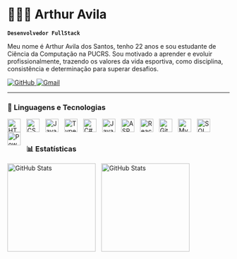# 👩🏻‍💻 Arthur Avila

**`Desenvolvedor FullStack`**

Meu nome é Arthur Avila dos Santos, tenho 22 anos e sou estudante de Ciência da Computação na PUCRS.   Sou motivado a aprender e evoluir profissionalmente, trazendo os valores da vida esportiva, como disciplina, consistência e determinação para superar desafios.

<p align="left">
    <a href="https://github.com/ItsAvila">
        <img 
            alt="GitHub" 
            title="Me siga no GitHub" 
            src="https://custom-icon-badges.demolab.com/badge/GitHub-236ad3?style=for-the-badge&logo=github&logoColor=white"
        />
    </a>
    <a href="https://mail.google.com/mail/u/0/?tab=rmogbl#inbox?compose=GTvVlcRwRCMhwNPjLcmbsMTKsjSvmqljzxLhCLplQFrQLPMBsNXzTvLnfkhnpWcxdPSZTkPFtpNWL">
        <img
            alt="Gmail"
            title="Contato"
            src="https://custom-icon-badges.demolab.com/badge/Contato%20email-red?style=for-the-badge&logo=mention&logoColor=white"
        />
    </a>
</p>

---

### 🤖 Linguagens e Tecnologias
<!-- Marcações de texto -->
<img 
    align="left" 
    alt="HTML"
    title="HTML" 
    width="30px" 
    style="padding-right: 10px;" 
    src="https://cdn.jsdelivr.net/gh/devicons/devicon@latest/icons/html5/html5-original.svg" 
/>
<img 
    align="left" 
    alt="CSS" 
    title="CSS"
    width="30px" 
    style="padding-right: 10px;" 
    src="https://cdn.jsdelivr.net/gh/devicons/devicon@latest/icons/css3/css3-original.svg" 
/>
<!-- Linguagens -->
<img 
    align="left" 
    alt="JavaScript" 
    title="JavaScript"
    width="30px" 
    style="padding-right: 10px;" 
    src="https://cdn.jsdelivr.net/gh/devicons/devicon@latest/icons/javascript/javascript-original.svg" 
/>
<img 
    align="left" 
    alt="TypeScript"
    title="TypeScript" 
    width="30px" 
    style="padding-right: 10px;" 
    src="https://cdn.jsdelivr.net/gh/devicons/devicon@latest/icons/typescript/typescript-original.svg" 
/>
<img 
    align="left" 
    alt="C#" 
    title="C#" 
    width="30px" 
    style="padding-right: 10px;" 
    src="https://cdn.jsdelivr.net/gh/devicons/devicon@latest/icons/csharp/csharp-original.svg" 
/>
<img 
    align="left" 
    alt="Java" 
    title="Java" 
    width="30px" 
    style="padding-right: 10px;" 
    src="https://cdn.jsdelivr.net/gh/devicons/devicon@latest/icons/java/java-original.svg" 
/>
<img 
    align="left" 
    alt="ASP.NET MVC" 
    title="C# and ASP.NET MVC for Web Applications" 
    width="30px" 
    style="padding-right: 10px;" 
    src="https://cdn.jsdelivr.net/gh/devicons/devicon@latest/icons/dotnetcore/dotnetcore-original.svg" 
/>
<!-- Framework -->
<img 
    align="left" 
    alt="React"
    title="React" 
    width="30px" 
    style="padding-right: 10px;" 
    src="https://cdn.jsdelivr.net/gh/devicons/devicon@latest/icons/react/react-original.svg" 
/>
<!-- Repositorios -->
<img 
    align="left" 
    alt="Git" 
    title="Git"
    width="30px" 
    style="padding-right: 10px;" 
    src="https://cdn.jsdelivr.net/gh/devicons/devicon@latest/icons/git/git-original.svg" 
/>

<!-- Banco de Dados -->
<img 
    align="left" 
    alt="MySQL" 
    title="MySQL" 
    width="30px" 
    style="padding-right: 10px;" 
    src="https://cdn.jsdelivr.net/gh/devicons/devicon@latest/icons/mysql/mysql-original.svg" 
/>
<img 
    align="left" 
    alt="SQL Server" 
    title="SQL Server" 
    width="30px" 
    style="padding-right: 10px;" 
    src="https://cdn.jsdelivr.net/gh/devicons/devicon@latest/icons/microsoftsqlserver/microsoftsqlserver-plain.svg" 
/>
<!-- Power BI -->
<img 
    align="left" 
    alt="Power BI" 
    title="Power BI" 
    width="30px" 
    style="padding-right: 10px;" 
    src="https://upload.wikimedia.org/wikipedia/commons/c/cf/New_Power_BI_Logo.svg" 
/>



<br/>
<br/>

### 📊 Estatísticas

<p>
  <img 
    align="left" 
    alt="GitHub Stats" 
    height="200" 
    style="padding-right: 10px;" 
    src="[https://github-readme-stats.vercel.app/api?username=ItsAvila&show_icons=true&theme=tokyonight&include_all_commits=true&locale=pt-br&cache_seconds=1800](https://github-readme-stats.vercel.app/api?username=ItsAvila&show_icons=true&theme=tokyonight&locale=pt-br)" 
  />

  <img 
    align="left" 
    alt="GitHub Stats" 
    height="200" 
    src="https://github-readme-stats.vercel.app/api/top-langs/?username=ItsAvila&theme=tokyonight&layout=compact&custom_title=Tecnologias&langs_count=9&cache_seconds=1800" 
  />
</p>


